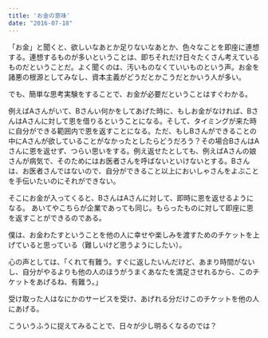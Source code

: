 ```yaml
---
title: 'お金の意味'
date: "2016-07-18"
---
```


「お金」と聞くと、欲しいなあとか足りないなあとか、色々なことを即座に連想する。連想するものが多いということは、即ちそれだけ日々たくさん考えているものだということだ。よく聞くのは、汚いものなくていいものという声。お金を諸悪の根源としてみなし、資本主義がどうだとかこうだとかいう人が多い。

でも、簡単な思考実験をすることで、お金が必要だということはすぐわかる。

例えばAさんがいて、Bさんい何かをしてあげた時に、もしお金がなければ、BさんはAさんに対して恩を借りるということになる。そして、タイミングが来た時に自分ができる範囲内で恩を返すことになる。ただ、もしBさんができることの中にAさんが欲していることがなかったとしたらどうだろう？その場合BさんはAさんに恩を返せず、つらい思いをする。例え返せたとしても、例えばAさんの娘さんが病気で、そのためにはお医者さんを呼ばないといけないとする。Bさんは、お医者さんではないので、自分ができること以上においしゃさんをよぶことを手伝いたいのにそれができない。

そこにお金が入ってくると、BさんはAさんに対して、即時に恩を返せるようになる。
あいてやこちらが企業であっても同じ。もらったものに対して即座に恩を返すことができるのである。

僕は、お金わたすということを他の人に幸せや楽しみを渡すためのチケットを上げていると思っている（難しいけど思うようにしたい）。

心の声としては、「くれて有難う。すぐに返したいんだけど、あまり時間がないし、自分がやるよりも他の人のほうがうまくあなたを満足させれるから、このチケットをあげるね、有難う。」

受け取った人はなにかのサービスを受け、あげれる分だけこのチケットを他の人にあげる。

こういうふうに捉えてみることで、日々が少し明るくなるのでは？
